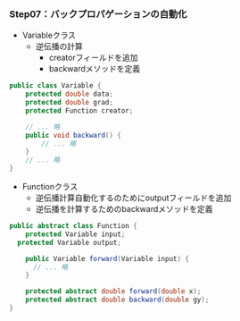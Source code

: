 ### Step07：バックプロパゲーションの自動化

- Variableクラス
  - 逆伝播の計算
    - creatorフィールドを追加
    - backwardメソッドを定義

```java
public class Variable {
    protected double data;
    protected double grad;
    protected Function creator;

    // ... 略
    public void backward() {
        // ... 略
    }
    // ... 略
}
```

- Functionクラス
  - 逆伝播計算自動化するのためにoutputフィールドを追加
  - 逆伝播を計算するためのbackwardメソッドを定義

```java
public abstract class Function {
    protected Variable input;
  protected Variable output;

    public Variable forward(Variable input) {
      // ... 略
    }

    protected abstract double forward(double x);
    protected abstract double backward(double gy);
}
```
